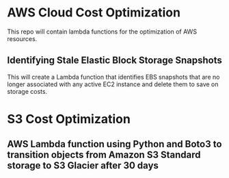 # AWS Cloud Cost Optimization
This repo will contain lambda functions for the optimization of AWS resources.

## Identifying Stale Elastic Block Storage Snapshots
This will create a Lambda function that identifies EBS snapshots that are no longer associated with any active EC2 instance and delete them to save on storage costs.



# S3 Cost Optimization
## AWS Lambda function using Python and Boto3 to transition objects from Amazon S3 Standard storage to S3 Glacier after 30 days

